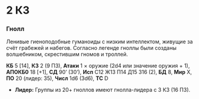 # 2 КЗ

### Гнолл

Ленивые гиеноподобные гуманоиды с низким интеллектом, живущие за счёт грабежей и набегов. Согласно легенде гноллы были созданы волшебником, скрестившим гномов и троллей.

**КБ** 5 [14], **КЗ** 2 (9 ПЗ), **Атаки** 1 × оружие (2d4 или значение оружия + 1), **АПОКБ0** 18 [+1], **СД** 90’ (30’), **Исп** C12 Ж13 П14 Д15 З16 (2), **БД** 8, **Мир** Х, **ПО** 20 (лидер: 35), **Числ** 1d6 (3d6), **ТС** D

- **Лидер:** Группы из 20+ гноллов имеют гнолла-лидера с 3 КЗ (16 ПЗ).